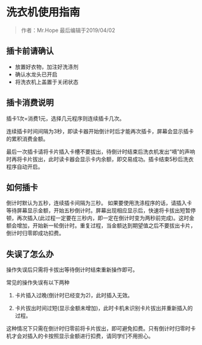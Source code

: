 # 洗衣机使用指南

> 作者：Mr.Hope 最后编辑于2019/04/02

## 插卡前请确认

- 放置好衣物，加注好洗涤剂
- 确认水龙头已开启
- 将洗衣机上盖置于关闭状态

## 插卡消费说明

插卡1次=消费1元，选择几元程序则连续插卡几次。

连续插卡时间间隔为3秒，即读卡器开始倒计时后才能再次插卡，屏幕会显示插卡的累积消费金额。

最后一次插卡请将卡片插入卡槽不要拔出，待倒计时结束后洗衣机发出“嘀”的声响时再将卡片拔出，此时读卡器会显示卡内余额，即交易成功。插卡结束5秒后洗衣程序自动开启。

## 如何插卡

倒计时默认为五秒，连续插卡间隔为三秒。
如果要使用洗涤程序的话，请插入卡等待屏幕显示金额，开始五秒倒计时。屏幕出现相应显示后，快速将卡拔出短暂停顿，再次插入(此过程一定要在三秒内，即一定在倒计时变为两秒前完成)。这时金额会增加，开始新一轮倒计时。重复过程，当金额达到期望值之后不要拔出卡片，倒计时归零即成功扣费。

## 失误了怎么办

操作失误后只需将卡拔出等待倒计时结束重新操作即可。

常见的操作失误有以下两种

1. 卡片插入过晚(倒计时已经变为2)，此时插入无效。

2. 卡片拔出时间过短(显示金额未增加)，此时卡机未识别卡片拔出并重新插入的过程。

这种情况下只需在倒计时归零前将卡片拔出，即可避免扣费。只有倒计时归零时卡机才会对插入的卡按照显示金额进行扣费，请同学们不用担心。